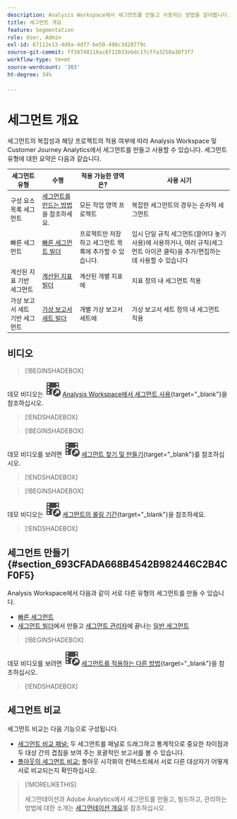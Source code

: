 ```yaml
---
description: Analysis Workspace에서 세그먼트를 만들고 사용하는 방법을 알아봅니다.
title: 세그먼트 개요
feature: Segmentation
role: User, Admin
exl-id: 67112e13-4d0a-4d77-be50-496c3d28779c
source-git-commit: ff38740116ac6f12033ebdc17cffa3250a30f3f7
workflow-type: tm+mt
source-wordcount: '303'
ht-degree: 34%

---
```



# 세그먼트 개요

세그먼트의 복잡성과 해당 프로젝트의 적용 여부에 따라 Analysis Workspace 및 Customer Journey Analytics에서 세그먼트를 만들고 사용할 수 있습니다. 세그먼트 유형에 대한 요약은 다음과 같습니다.

| 세그먼트 유형 | 수행 | 적용 가능한 영역은? | 사용 시기 |
| --- | --- | --- | --- |
| 구성 요소 목록 세그먼트 | [세그먼트를 만드는 방법](/help/components/segmentation/segmentation-workflow/seg-create.md)을 참조하세요. | 모든 작업 영역 프로젝트 | 복잡한 세그먼트의 경우는 순차적 세그먼트 |
| 빠른 세그먼트 | [빠른 세그먼트 빌더](/help/analyze/analysis-workspace/components/segments/quick-segments.md) | 프로젝트만 저장하고 세그먼트 목록에 추가할 수 있습니다. | 임시 단일 규칙 세그먼트(끌어다 놓기 사용)에 사용하거나, 여러 규칙(세그먼트 아이콘 클릭)을 추가/편집하는 데 사용할 수 있습니다 |
| 계산된 지표 기반 세그먼트 | [계산된 지표 빌더](https://experienceleague.adobe.com/docs/analytics/components/calculated-metrics/calcmetric-workflow/metrics-with-segments.html?lang=ko-KR) | 계산된 개별 지표에 | 지표 정의 내 세그먼트 적용 |
| 가상 보고서 세트 기반 세그먼트 | [가상 보고서 세트 빌더](https://experienceleague.adobe.com/docs/analytics/components/virtual-report-suites/vrs-workflow/vrs-create.html?lang=ko-KR) | 개별 가상 보고서 세트에 | 가상 보고서 세트 정의 내 세그먼트 적용 |

## 비디오

>[!BEGINSHADEBOX]

데모 비디오는 ![VideoCheckedOut](/help/assets/icons/VideoCheckedOut.svg) [Analysis Workspace에서 세그먼트 사용](https://video.tv.adobe.com/v/23977?quality=12&learn=on){target="_blank"}을 참조하십시오.

>[!ENDSHADEBOX]


>[!BEGINSHADEBOX]

데모 비디오를 보려면 ![VideoCheckedOut](/help/assets/icons/VideoCheckedOut.svg) [세그먼트 찾기 및 만들기](https://video.tv.adobe.com/v/334092?quality=12&learn=on){target="_blank"}를 참조하십시오.

>[!ENDSHADEBOX]


>[!BEGINSHADEBOX]

데모 비디오는 ![VideoCheckedOut](/help/assets/icons/VideoCheckedOut.svg) [세그먼트의 롤링 기간](https://video.tv.adobe.com/v/25403?quality=12&learn=on){target="_blank"}을 참조하세요.

>[!ENDSHADEBOX]


## 세그먼트 만들기 {#section_693CFADA668B4542B982446C2B4CF0F5}

Analysis Workspace에서 다음과 같이 서로 다른 유형의 세그먼트를 만들 수 있습니다.

* [빠른 세그먼트](/help/analyze/analysis-workspace/components/segments/quick-segments.md)
* [세그먼트 빌더](/help/components/segmentation/segmentation-workflow/seg-create.md)에서 만들고 [세그먼트 관리자](/help/components/segmentation/segmentation-workflow/seg-build.md)에 끝나는 [일반 세그먼트](/help/components/segmentation/segmentation-workflow/seg-manage.md)


>[!BEGINSHADEBOX]

데모 비디오를 보려면 ![VideoCheckedOut](/help/assets/icons/VideoCheckedOut.svg) [세그먼트를 적용하는 다른 방법](https://video.tv.adobe.com/v/30994?quality=12&learn=on){target="_blank"}을 참조하십시오.

>[!ENDSHADEBOX]


## 세그먼트 비교

세그먼트 비교는 다음 기능으로 구성됩니다.

* [세그먼트 비교 패널:](/help/analyze/analysis-workspace/c-panels/c-segment-comparison/segment-comparison.md) 두 세그먼트를 패널로 드래그하고 통계적으로 중요한 차이점과 두 대상 간의 겹침을 보여 주는 포괄적인 보고서를 볼 수 있습니다.
* [폴아웃의 세그먼트 비교:](/help/analyze/analysis-workspace/visualizations/fallout/compare-segments-fallout.md) 폴아웃 시각화의 컨텍스트에서 서로 다른 대상자가 어떻게 서로 비교되는지 확인하십시오.




>[!MORELIKETHIS]
>
>세그먼테이션과 Adobe Analytics에서 세그먼트를 만들고, 빌드하고, 관리하는 방법에 대한 소개는 [세그먼테이션 개요](/help/components/segmentation/seg-overview.md)를 참조하십시오.
